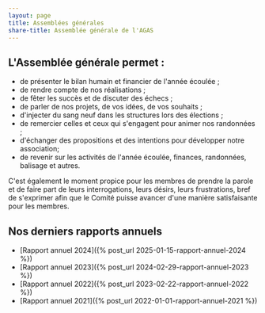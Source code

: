 ```yaml
---
layout: page
title: Assemblées générales
share-title: Assemblée générale de l'AGAS
---
```

## L'Assemblée générale permet :

* de présenter le bilan humain et financier de l'année écoulée ;
* de rendre compte de nos réalisations ;
* de fêter les succès et de discuter des échecs ;
* de parler de nos projets, de vos idées, de vos souhaits ;
* d'injecter du sang neuf dans les structures lors des élections ;
* de remercier celles et ceux qui s'engagent pour animer nos randonnées ;
* d'échanger des propositions et des intentions pour développer notre association;
* de revenir sur les activités de l'année écoulée, finances, randonnées, balisage et autres.

C'est également le moment propice pour les membres de prendre la parole et de faire part de leurs interrogations, leurs désirs, leurs frustrations, bref de s'exprimer afin que le Comité puisse avancer d'une manière satisfaisante pour les membres.

## Nos derniers rapports annuels
* [Rapport annuel 2024]({% post_url 2025-01-15-rapport-annuel-2024 %})
* [Rapport annuel 2023]({% post_url 2024-02-29-rapport-annuel-2023 %})
* [Rapport annuel 2022]({% post_url 2023-02-22-rapport-annuel-2022 %})
* [Rapport annuel 2021]({% post_url 2022-01-01-rapport-annuel-2021 %})
